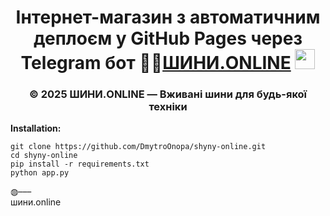 <h1 align="center">Інтернет-магазин з автоматичним деплоєм у GitHub Pages через Telegram бот 🚗💡<a href="https://шини.online/" target="_blank">ШИНИ.ONLINE</a>
	<img src="https://github.com/blackcater/blackcater/raw/main/images/Hi.gif" height="32"/></h1>
	<h3 align="center">© 2025 ШИНИ.ONLINE — Вживані шини для будь-якої техніки</h3>


**Installation:**

```
git clone https://github.com/DmytroOnopa/shyny-online.git
cd shyny-online
pip install -r requirements.txt
python app.py
```

  ◍–––  
шини.online  